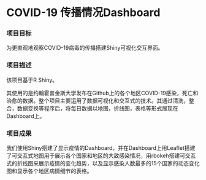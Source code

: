 # COVID-19 传播情况Dashboard

### 项目目标
为更直观地观察COVID-19病毒的传播搭建Shiny可视化交互界面。

### 项目描述
该项目基于R Shiny。

其使用的是约翰霍普金斯大学发布在Github上的各个地区COVID-19感染，死亡和治愈的数据。整个项目主要运用了数据可视化和交互式的技术。其通过清洗，整合，数据变换等程序后，将每日数据以地图，折线图，表格等形式展现在Dashboard上。

### 项目成果
我们使用Shiny搭建了显示疫情的Dashboard，并在Dashboard上用Leaflet搭建了可交互式地图用于展示各个国家和地区的大致感染情况，用rbokeh搭建可交互式的折线图来展示疫情的变化趋势，以及显示感染人数最多的15个国家的动态变化图和显示各个地区病情细节的表格。



